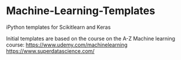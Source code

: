 # Machine-Learning-Templates
iPython templates for Scikitlearn and Keras 

Initial templates are based on the course on the A-Z Machine learning course:
https://www.udemy.com/machinelearning
https://www.superdatascience.com/
